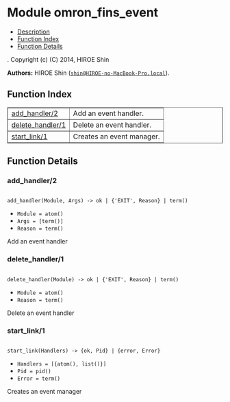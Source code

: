 

# Module omron_fins_event #
* [Description](#description)
* [Function Index](#index)
* [Function Details](#functions)


.
Copyright (c) (C) 2014, HIROE Shin

__Authors:__ HIROE Shin ([`shin@HIROE-no-MacBook-Pro.local`](mailto:shin@HIROE-no-MacBook-Pro.local)).
<a name="index"></a>

## Function Index ##


<table width="100%" border="1" cellspacing="0" cellpadding="2" summary="function index"><tr><td valign="top"><a href="#add_handler-2">add_handler/2</a></td><td>Add an event handler.</td></tr><tr><td valign="top"><a href="#delete_handler-1">delete_handler/1</a></td><td>Delete an event handler.</td></tr><tr><td valign="top"><a href="#start_link-1">start_link/1</a></td><td>Creates an event manager.</td></tr></table>


<a name="functions"></a>

## Function Details ##

<a name="add_handler-2"></a>

### add_handler/2 ###


<pre><code>
add_handler(Module, Args) -&gt; ok | {'EXIT', Reason} | term()
</code></pre>

<ul class="definitions"><li><code>Module = atom()</code></li><li><code>Args = [term()]</code></li><li><code>Reason = term()</code></li></ul>

Add an event handler
<a name="delete_handler-1"></a>

### delete_handler/1 ###


<pre><code>
delete_handler(Module) -&gt; ok | {'EXIT', Reason} | term()
</code></pre>

<ul class="definitions"><li><code>Module = atom()</code></li><li><code>Reason = term()</code></li></ul>

Delete an event handler
<a name="start_link-1"></a>

### start_link/1 ###


<pre><code>
start_link(Handlers) -&gt; {ok, Pid} | {error, Error}
</code></pre>

<ul class="definitions"><li><code>Handlers = [{atom(), list()}]</code></li><li><code>Pid = pid()</code></li><li><code>Error = term()</code></li></ul>

Creates an event manager
